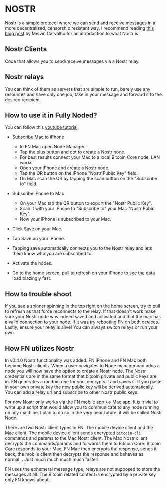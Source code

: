 # NOSTR
Nostr is a simple protocol where we can send and receive messages in a more decentralized,
censorship resistant way. I recommend reading [this blog post](https://dev.to/melvincarvalho/the-nostr-protocol-nip01-5ach) by Melvin Carvalho
for an introduction to what Nostr is.

## Nostr Clients
Code that allows you to send/receive messages via a Nostr relay.

## Nostr relays
You can think of them as servers that are simple to run, barely use any resources
and have only one job, take in your message and forward it to the desired recipient.

## How to use it in Fully Noded?
You can follow this [youtube tutorial](https://www.youtube.com/watch?v=idcpRlTR1Do).

- Subscribe Mac to iPhone
  - In FN Mac open Node Manager.
  - Tap the plus button and opt to create a Nostr node.
  - For best results connect your Mac to a local Bitcoin Core node, LAN works.
  - Open your iPhone and create a Nostr node.
  - Tap the QR button on the iPhone "Nostr Public Key" field.
  - On Mac scan the QR by tapping the scan button on the "Subscribe to" field.

- Subscribe iPhone to Mac
  - On your Mac tap the QR button to export the "Nostr Public Key".
  - Scan it with your iPhone to "Subscribe to" your Mac "Nostr Pubic Key".
  - Now your iPhone is subscribed to your Mac.

- Click Save on your Mac.
- Tap Save on your iPhone.
- Tapping save automatically connects you to the Nostr relay and lets them know
  who you are subscribed to.
- Activate the nodes.
- Go to the home screen, pull to refresh on your iPhone to see the data load
  blazingly fast.

## How to trouble shoot
If you see a spinner spinning in the top right on the home screen, try to pull to
refresh as that force reconnects to the relay. If that doesn't work make sure your
Nostr node was indeed saved and activated and that the mac has a valid connection
to your node. If it was try rebooting FN on both devices. Lastly, ensure your relay
is alive! You can always switch relays or run your own.

## How FN utilizes Nostr
In v0.4.0 Nostr functionality was added. FN iPhone and FN Mac both became Nostr clients.
When a user navigates to Node manager and adds a node you will now have the option
to create a Nostr node. The Nostr credentials are in the same format that bitcoin
private and public keys are in. FN generates a random one for you, encrypts it and
saves it. If you paste in your own private key the new public key will be derived
automatically. You can add a relay url and subscribe to other Nostr public keys.

For now Nostr only works via the FN mobile app <-> Mac app. It is trivial to write
up a script that would allow you to communicate to any node running on any machine.
I plan to do so in the very near future, it will be called Nostr Node.

There are two Nostr client types in FN. The mobile device client and the Mac client.
The mobile device client sends encrypted `bitcoin-cli` commands and params to the Mac
Nostr client. The Mac Nostr client decrypts the commands/params and forwards
them to Bitcoin Core. Bitcoin Core responds to your Mac, FN Mac then encrypts the
response, sends it back, the mobile client then decrypts the response
and behaves as normal... Just much much much much faster!

FN uses the ephemeral message type, relays are not supposed to store the messages
at all. The Bitcoin related content is encrypted by a private key only FN knows
about.
